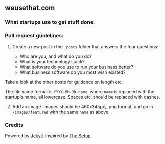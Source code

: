 ## weusethat.com 

### What startups use to get stuff done.

### Pull request guidelines: 

1. Create a new post in the `_posts` folder that answers the four questions:

    - Who are you, and what do you do?
    - What is your technology stack?
    - What software do you use to run your business better?
    - What business software do you most wish existed?

  Take a look at the other posts for guidance on length etc.

  The file name format is `YYYY-MM-DD-name`, where `name` is replaced with the startup's name, all lowercase. Spaces etc. should be replaced with dashes.

2. Add an image. Images should be 460x345px, .png format, and go in `/images/featured` with the same `name` as above.

### Credits

Powered by [Jekyll](https://github.com/mojombo/jekyll/). Inspired by [The Setup](http://usesthis.com).